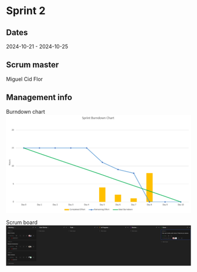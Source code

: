# Sprint 2
## Dates
2024-10-21 - 2024-10-25

## Scrum master
Miguel Cid Flor

## Management info
Burndown chart
![Burndown chart](Sprint-Chart.png)

Scrum board
![ScrumBoard](Sprint-Board.png)
